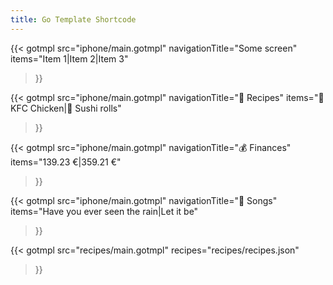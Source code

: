 ```yaml
---
title: Go Template Shortcode
---
```


{{< gotmpl
    src="iphone/main.gotmpl"
    navigationTitle="Some screen"
    items="Item 1|Item 2|Item 3"
>}}

{{< gotmpl
    src="iphone/main.gotmpl"
    navigationTitle="🍔 Recipes"
    items="🍗 KFC Chicken|🍣 Sushi rolls"
>}}

{{< gotmpl
    src="iphone/main.gotmpl"
    navigationTitle="💰 Finances"
    items="139.23 €|359.21 €"
>}}

{{< gotmpl
    src="iphone/main.gotmpl"
    navigationTitle="🎵 Songs"
    items="Have you ever seen the rain|Let it be"
>}}

{{< gotmpl
    src="recipes/main.gotmpl"
    recipes="recipes/recipes.json"
>}}
